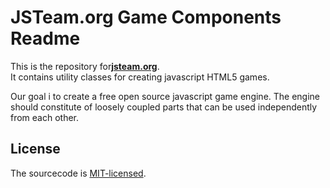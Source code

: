 JSTeam.org Game Components Readme
====================
This is the repository for<b>[jsteam.org](http://jsteam.org)</b>.<br>It contains utility classes for creating javascript HTML5 games.

Our goal i to create a free open source javascript game engine. The engine should constitute of loosely coupled parts that can be used independently from each other.

License
----------
The sourcecode is [MIT-licensed](http://www.opensource.org/licenses/mit-license.php).